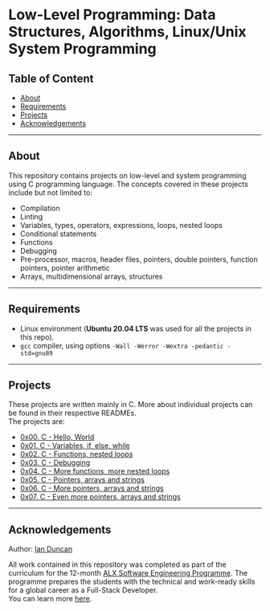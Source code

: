 # Low-Level Programming: Data Structures, Algorithms, Linux/Unix System Programming

## Table of Content
* [About](#about)
* [Requirements](#requirements)
* [Projects](#projects)
* [Acknowledgements](#acknowledgements)
_______________________

## About
This repository contains projects on low-level and system programming using C programming language.
The concepts covered in these projects include but not limited to:
- Compilation
- Linting
- Variables, types, operators, expressions, loops, nested loops
- Conditional statements
- Functions
- Debugging
- Pre-processor, macros, header files, pointers, double pointers, function pointers, pointer arithmetic
- Arrays, multidimensional arrays, structures

_______________________

## Requirements
* Linux environment (**Ubuntu 20.04 LTS** was used for all the projects in this repo).
* `gcc` compiler, using options `-Wall -Werror -Wextra -pedantic -std=gnu89`

_______________________

## Projects
These projects are written mainly in C.
More about individual projects can be found in their respective READMEs.\
The projects are:

+ [0x00. C - Hello, World](./0x00-hello_world)
+ [0x01. C - Variables, if, else, while](./0x01-variables_if_else_while)
+ [0x02. C - Functions, nested loops](./0x02-functions_nested_loops)
+ [0x03. C - Debugging](./0x03-debugging)
+ [0x04. C - More functions, more nested loops](./0x04-more_functions_nested_loops)
+ [0x05. C - Pointers, arrays and strings](./0x05-pointers_arrays_strings)
+ [0x06. C - More pointers, arrays and strings](./0x06-pointers_arrays_strings)
+ [0x07. C - Even more pointers, arrays and strings](./0x07-pointers_arrays_strings)

_______________________

## Acknowledgements 
Author: [Ian Duncan](https://github.com/dr8co "Ian's Github profile")

All work contained in this repository was completed as part of the curriculum for the 
12-month [ALX Software Engineering Programme](https://www.alxafrica.com/software-engineering-2022 "learn more").
The programme prepares the students with the technical and work-ready skills for a global career as a Full-Stack Developer.\
You can learn more [here](https://www.alxafrica.com/ "ALX homepage").
